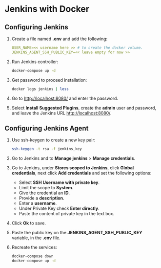 # Jenkins with Docker

## Configuring Jenkins

1. Create a file named **.env** and add the following:

   ```yml
   USER_NAME=<< username here >> # to create the docker volume.
   JENKINS_AGENT_SSH_PUBLIC_KEY=<< leave empty for now >>
   ```

2. Run Jenkins controller:

   ```bash
   docker-compose up -d
   ```

3. Get password to proceed installation:

   ```bash
   docker logs jenkins | less
   ```

4. Go to <http://localhost:8080/> and enter the password.

5. Select **Install Suggested Plugins**, create the **admin** user and password, and leave the Jenkins URL <http://localhost:8080/>.

## Configuring Jenkins Agent

1. Use ssh-keygen to create a new key pair:

   ```bash
   ssh-keygen -t rsa -f jenkins_key
   ```

2. Go to Jenkins and to **Manage jenkins** > **Manage credentials**.

3. Go to Jenkins, under **Stores scoped to Jenkins**, click **Global credentials**, next click **Add credentials** and set the following options:

   - Select **SSH Username with private key**.
   - Limit the scope to **System**.
   - Give the credential an **ID**.
   - Provide a **description**.
   - Enter a **username**.
   - Under Private Key check **Enter directly**.
   - Paste the content of private key in the text box.

4. Click **Ok** to save.

5. Paste the public key on the **JENKINS_AGENT_SSH_PUBLIC_KEY** variable, in the **.env** file.

6. Recreate the services:

   ```bash
   docker-compose down
   docker-compose up -d
   ```
